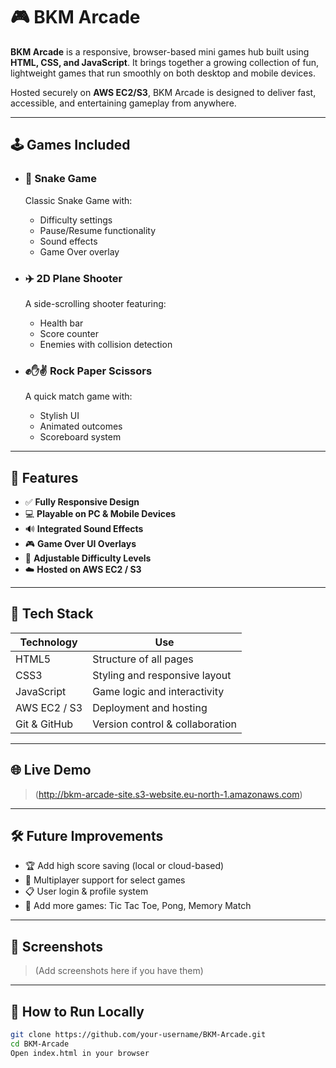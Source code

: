 # 🎮 BKM Arcade

**BKM Arcade** is a responsive, browser-based mini games hub built using **HTML, CSS, and JavaScript**. It brings together a growing collection of fun, lightweight games that run smoothly on both desktop and mobile devices.

Hosted securely on **AWS EC2/S3**, BKM Arcade is designed to deliver fast, accessible, and entertaining gameplay from anywhere.

---

## 🕹️ Games Included

- ### 🐍 Snake Game
  Classic Snake Game with:
  - Difficulty settings
  - Pause/Resume functionality
  - Sound effects
  - Game Over overlay

- ### ✈️ 2D Plane Shooter
  A side-scrolling shooter featuring:
  - Health bar
  - Score counter
  - Enemies with collision detection

- ### ✊✋✌️ Rock Paper Scissors
  A quick match game with:
  - Stylish UI
  - Animated outcomes
  - Scoreboard system

---

## 📱 Features

- ✅ **Fully Responsive Design**
- 💻 **Playable on PC & Mobile Devices**
- 🔊 **Integrated Sound Effects**
- 🎮 **Game Over UI Overlays**
- 🧠 **Adjustable Difficulty Levels**
- ☁️ **Hosted on AWS EC2 / S3**

---

## 🚀 Tech Stack

| Technology    | Use                        |
|---------------|-----------------------------|
| HTML5         | Structure of all pages     |
| CSS3          | Styling and responsive layout |
| JavaScript    | Game logic and interactivity |
| AWS EC2 / S3  | Deployment and hosting     |
| Git & GitHub  | Version control & collaboration |

---

## 🌐 Live Demo

> (http://bkm-arcade-site.s3-website.eu-north-1.amazonaws.com)

---

## 🛠️ Future Improvements

- 🏆 Add high score saving (local or cloud-based)
- 👥 Multiplayer support for select games
- 📋 User login & profile system
- 🧩 Add more games: Tic Tac Toe, Pong, Memory Match

---

## 📸 Screenshots

> (Add screenshots here if you have them)

---

## 📁 How to Run Locally

```bash
git clone https://github.com/your-username/BKM-Arcade.git
cd BKM-Arcade
Open index.html in your browser
